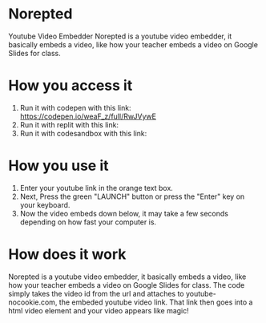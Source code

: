 # Norepted
Youtube Video Embedder
Norepted is a youtube video embedder, it basically embeds a video, like how your teacher embeds a video on Google Slides for class.
# How you access it
1. Run it with codepen with this link: https://codepen.io/weaF_z/full/RwJVywE
2. <WORK IN PROGRESS> Run it with replit with this link: <link>
3. <WORK IN PROGRESS> Run it with codesandbox with this link: <link>
# How you use it
1. Enter your youtube link in the orange text box. <br>
2. Next, Press the green "LAUNCH" button or press the "Enter" key on your keyboard. <br>
3. Now the video embeds down below, it may take a few seconds depending on how fast your computer is.
# How does it work
  Norepted is a youtube video embedder, it basically embeds a video, like how your teacher embeds a video on Google Slides for class.
The code simply takes the video id from the url and attaches to youtube-nocookie.com, the embeded youtube video link. That link then goes into a html video element and your video appears like magic!
